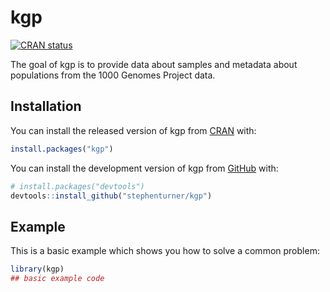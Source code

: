 
<!-- README.md is generated from README.Rmd. Please edit that file -->

# kgp

<!-- badges: start -->

[![CRAN
status](https://www.r-pkg.org/badges/version/kgp)](https://CRAN.R-project.org/package=kgp)
<!-- badges: end -->

The goal of kgp is to provide data about samples and metadata about
populations from the 1000 Genomes Project data.

## Installation

You can install the released version of kgp from
[CRAN](https://CRAN.R-project.org/package=kgp) with:

``` r
install.packages("kgp")
```

You can install the development version of kgp from
[GitHub](https://github.com/stephenturner/kgp) with:

``` r
# install.packages("devtools")
devtools::install_github("stephenturner/kgp")
```

## Example

This is a basic example which shows you how to solve a common problem:

``` r
library(kgp)
## basic example code
```

<!-- You'll still need to render `README.Rmd` regularly, to keep `README.md` up-to-date. `devtools::build_readme()` is handy for this. You could also use GitHub Actions to re-render `README.Rmd` every time you push. An example workflow can be found here: <https://github.com/r-lib/actions/tree/v1/examples>. -->
